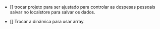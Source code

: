 - [] trocar projeto para ser ajustado para controlar as despesas pessoais salvar no localstore para salvar os dados.

- [] Trocar a dinâmica para usar array.